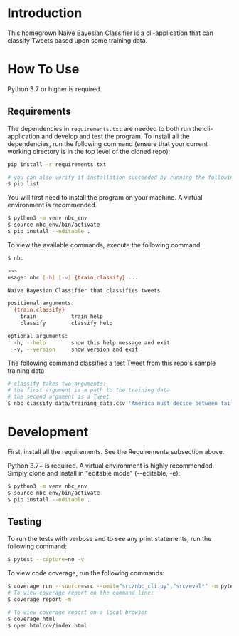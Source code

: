 # Introduction

This homegrown Naive Bayesian Classifier is a cli-application that can classify Tweets based upon some training data.

# How To Use

Python 3.7 or higher is required.

## Requirements

The dependencies in ```requirements.txt``` are needed to both run the cli-application and develop and test the program. To install all the dependencies, run the following command (ensure that your current working directory is in the top level of the cloned repo):

```bash
pip install -r requirements.txt

# you can also verify if installation succeeded by running the following
$ pip list
```

You will first need to install the program on your machine. A virtual environment is recommended.

```bash
$ python3 -m venv nbc_env
$ source nbc_env/bin/activate
$ pip install --editable .
```

To view the available commands, execute the following command:

```bash
$ nbc

>>>
usage: nbc [-h] [-v] {train,classify} ...

Naive Bayesian Classifier that classifies tweets

positional arguments:
  {train,classify}
    train           train help
    classify        classify help

optional arguments:
  -h, --help        show this help message and exit
  -v, --version     show version and exit

```

The following command classifies a test Tweet from this repo's sample training data

```bash
# classify takes two arguments:
# the first argument is a path to the training data
# the second argument is a Tweet
$ nbc classify data/training_data.csv 'America must decide between failed policies or fresh perspective, a corrupt system or an outsider'
```

# Development

First, install all the requirements. See the Requirements subsection above.

Python 3.7+ is required. A virtual environment is highly recommended. Simply clone and install in "editable mode" (--editable, -e):

```bash
$ python3 -m venv nbc_env
$ source nbc_env/bin/activate
$ pip install --editable .
```

## Testing

To run the tests with verbose and to see any print statements, run the following command:

```bash
$ pytest --capture=no -v
```

To view code coverage, run the following commands:

```bash
$ coverage run --source=src --omit="src/nbc_cli.py","src/eval*" -m pytest
# To view coverage report on the command line:
$ coverage report -m

# To view coverage report on a local browser
$ coverage html
$ open htmlcov/index.html
```
